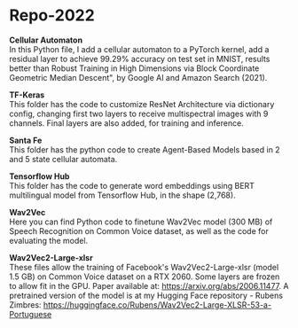 # Repo-2022  
  
<b>Cellular Automaton</b>  
In this Python file, I add a cellular automaton to a PyTorch kernel, add a residual layer to achieve 99.29% accuracy on test set in MNIST, results better than Robust Training in High Dimensions via Block Coordinate Geometric Median Descent", by Google AI and Amazon Search (2021).
  
<b>TF-Keras</b>  
This folder has the code to customize ResNet Architecture via dictionary config, changing first two layers to receive multispectral images with 9 channels. Final layers are also added, for training and inference.  
  
<b>Santa Fe</b>  
This folder has the python code to create Agent-Based Models based in 2 and 5 state cellular automata.  
  
<b>Tensorflow Hub</b>  
This folder has the code to generate word embeddings using BERT multilingual model from Tensorflow Hub, in the shape (2,768).  
  
<b>Wav2Vec</b>  
Here you can find Python code to finetune Wav2Vec model (300 MB) of Speech Recognition on Common Voice dataset, as well as the code for evaluating the model. 
  
<b>Wav2Vec2-Large-xlsr</b>  
These files allow the training of Facebook's Wav2Vec2-Large-xlsr (model 1.5 GB) on Common Voice dataset on a RTX 2060. Some layers are frozen to allow fit in the GPU. Paper available at: <a href="url">https://arxiv.org/abs/2006.11477</a>. A pretrained version of the model is at my Hugging Face repository - Rubens Zimbres: 
<a href="url">https://huggingface.co/Rubens/Wav2Vec2-Large-XLSR-53-a-Portuguese</a>  
